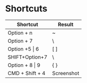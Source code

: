# Shortcuts

| Shortcut        | Result |
|-----------------|--------|
| Option + n      | ~      |
| Option + 7      |  \     |
| Option +5  \| 6 | [  ]   |
| SHIFT+Option+7  | \      |
| Option + 8 \| 9 | {  }   |
| CMD + Shift + 4 | Screenshot   |

